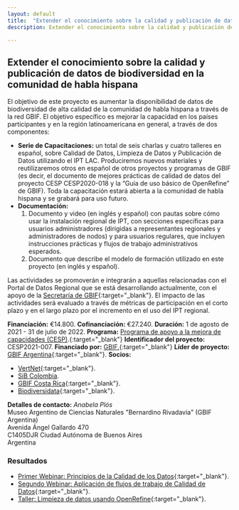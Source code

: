 ```yaml
---
layout: default
title:  "Extender el conocimiento sobre la calidad y publicación de datos de biodiversidad en la comunidad de habla hispana"
description: Extender el conocimiento sobre la calidad y publicación de datos

---
```


## Extender el conocimiento sobre la calidad y publicación de datos de biodiversidad en la comunidad de habla hispana

El objetivo de este proyecto es aumentar la disponibilidad de datos de biodiversidad de alta calidad de la comunidad de habla hispana a través de la red GBIF. El objetivo específico es mejorar la capacidad en los países participantes y en la región latinoamericana en general, a través de dos componentes:  

* **Serie de Capacitaciones:** un total de seis charlas y cuatro talleres en español, sobre Calidad de Datos, Limpieza de Datos y Publicación de Datos utilizando el IPT LAC. Produciremos nuevos materiales y reutilizaremos otros en español de otros proyectos y programas de GBIF (es decir, el documento de mejores prácticas de calidad de datos del proyecto CESP CESP2020-018 y la “Guía de uso básico de OpenRefine” de GBIF). Toda la capacitación estará abierta a la comunidad de habla hispana y se grabará para uso futuro.
* **Documentación:**
    1.  Documento y video (en inglés y español) con pautas sobre cómo usar la instalación regional de IPT, con secciones específicas para usuarios administradores (dirigidas a representantes regionales y administradores de nodos) y para usuarios regulares, que incluyen instrucciones prácticas y flujos de trabajo administrativos esperados.
    2.  Documento que describe el modelo de formación utilizado en este proyecto (en inglés y español). 

Las actividades se promoverán e integrarán a aquellas relacionadas con el Portal de Datos Regional que se está desarrollando actualmente, con el apoyo de la [Secretaría de GBIF](<https://dev.gbif.org/hosted-portals.html>){:target="_blank"}. El impacto de las actividades será evaluado a través de métricas de participación en el corto plazo y en el largo plazo por el incremento en el uso del IPT regional.  

**Financiación:** €14.800.
**Cofinanciación:** €27.240.
**Duración:** 1 de agosto de 2021 - 31 de julio de 2022.
**Programa:** [Programa de apoyo a la mejora de capacidades (CESP)](https://www.gbif.org/programme/82219).{:target="_blank"}
**Identificador del proyecto:** CESP2021-007.
**Financiado por:** [GBIF.](http://www.gbif.org/){:target="_blank"}
**Líder de proyecto:** [GBIF Argentina](http://www.sndb.mincyt.gob.ar/){:target="_blank"}.
**Socios:**

* [VertNet](http://vertnet.org/index.html){:target="_blank"}.
* [SiB Colombia](https://biodiversidad.co/).
* [GBIF Costa Rica](http://biodiversidad.go.cr/){:target="_blank"}.
* [Biodiversidata](https://biodiversidata.org/en/){:target="_blank"}.

**Detalles de contacto:**
*Anabela Plós*  
Museo Argentino de Ciencias Naturales "Bernardino Rivadavia" (GBIF Argentina)  
Avenida Ángel Gallardo 470  
C1405DJR Ciudad Autónoma de Buenos Aires  
Argentina

### Resultados

- [Primer Webinar: Principios de la Calidad de los Datos](https://www.gbif.org/event/cde27b-e7a8-4e6d-8de1-4348219/1st-webinar-principles-of-data-quality-in-spanish-only){:target="_blank"}.
- [Segundo Webinar: Aplicación de flujos de trabajo de Calidad de Datos](https://www.gbif.org/event/7c6dQdRugnlobJfFJeLBnI/2nd-webinar-application-of-data-quality-workflows-in-spanish-only){:target="_blank"}.
- [Taller: Limpieza de datos usando OpenRefine](https://www.gbif.org/event/34f971-f429-41a3-b1da-0bb281b/workshop-data-cleaning-using-openrefine-in-spanish-only){:target="_blank"}.
